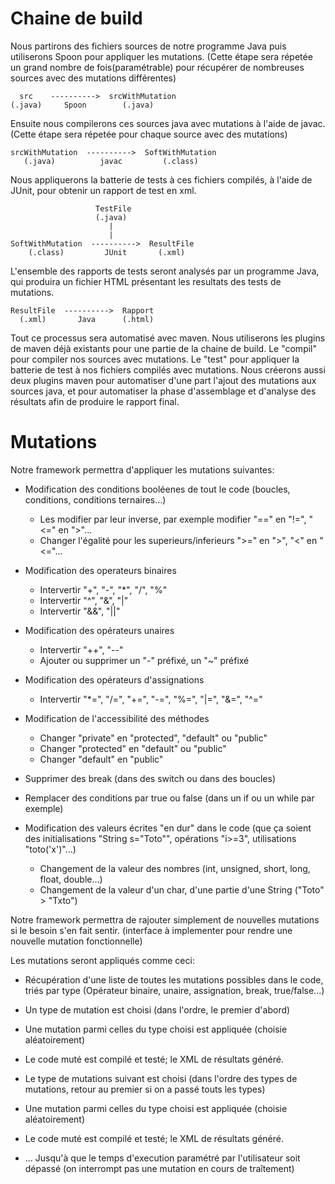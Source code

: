 # Chaine de build

Nous partirons des fichiers sources de notre programme Java puis
utiliserons Spoon pour appliquer les mutations. (Cette étape sera
répetée un grand nombre de fois(paramétrable) pour récupérer de
nombreuses sources avec des mutations différentes)

	  src    ---------->  srcWithMutation
	(.java)     Spoon        (.java)

Ensuite nous compilerons ces sources java avec mutations à l'aide de
javac. (Cette étape sera répetée pour chaque source avec des mutations)

	srcWithMutation  ---------->  SoftWithMutation
	   (.java)          javac         (.class)

Nous appliquerons la batterie de tests à ces fichiers compilés, à l'aide
de JUnit, pour obtenir un rapport de test en xml.

	                   TestFile
	                   (.java)
	                      |
	                      |
	SoftWithMutation  ---------->  ResultFile
	    (.class)         JUnit       (.xml)

L'ensemble des rapports de tests seront analysés par un programme Java,
qui produira un fichier HTML présentant les resultats des tests de
mutations.

	ResultFile  ---------->  Rapport
	  (.xml)       Java      (.html)

Tout ce processus sera automatisé avec maven.
Nous utiliserons les plugins de maven déjà existants pour une partie de
la chaine de build. Le "compil" pour compiler nos sources avec mutations.
Le "test" pour appliquer la batterie de test à nos fichiers compilés
avec mutations. Nous créerons aussi deux plugins maven pour automatiser
d'une part l'ajout des mutations aux sources java, et pour automatiser
la phase d'assemblage et d'analyse des résultats afin de produire le
rapport final.


# Mutations

Notre framework permettra d'appliquer les mutations suivantes:

- Modification des conditions booléenes de tout le code (boucles, conditions, conditions ternaires...)
  - Les modifier par leur inverse, par exemple modifier "==" en "!=", "<=" en ">"...
  - Changer l'égalité pour les superieurs/inferieurs	">=" en ">",  "<" en "<="...

- Modification des operateurs binaires
  - Intervertir "+", "-", "*", "/", "%"
  - Intervertir "^", "&", "|"
  - Intervertir "&&", "||"

- Modification des opérateurs unaires
  - Intervertir "++", "--"
  - Ajouter ou supprimer un "-" préfixé, un "~" préfixé

- Modification des opérateurs d'assignations
  - Intervertir "*=", "/=", "+=", "-=", "%=", "|=", "&=", "^="

- Modification de l'accessibilité des méthodes
  - Changer "private" en "protected", "default" ou "public"
  - Changer "protected" en "default" ou "public"
  - Changer "default" en "public"

- Supprimer des break (dans des switch ou dans des boucles)

- Remplacer des conditions par true ou false (dans un if ou un while par exemple)

- Modification des valeurs écrites "en dur" dans le code
(que ça soient des initialisations "String s="Toto"", opérations "i>=3", utilisations "toto('x')"...)
  - Changement de la valeur des nombres (int, unsigned, short, long, float, double...)
  - Changement de la valeur d'un char, d'une partie d'une String ("Toto" > "Txto")

Notre framework permettra de rajouter simplement de nouvelles mutations
si le besoin s'en fait sentir. (interface à implementer pour rendre une
nouvelle mutation fonctionnelle)


Les mutations seront appliqués comme ceci:
 - Récupération d'une liste de toutes les mutations possibles dans le code, triés par type (Opérateur binaire, unaire, assignation, break, true/false...)
 - Un type de mutation est choisi (dans l'ordre, le premier d'abord)
 - Une mutation parmi celles du type choisi est appliquée (choisie aléatoirement)
 - Le code muté est compilé et testé; le XML de résultats généré.

 - Le type de mutations suivant est choisi (dans l'ordre des types de mutations, retour au premier si on a passé touts les types)
 - Une mutation parmi celles du type choisi est appliquée (choisie aléatoirement)
 - Le code muté est compilé et testé; le XML de résultats généré.

 - ... Jusqu'à que le temps d'execution paramétré par l'utilisateur soit dépassé (on interrompt pas une mutation en cours de traîtement)
